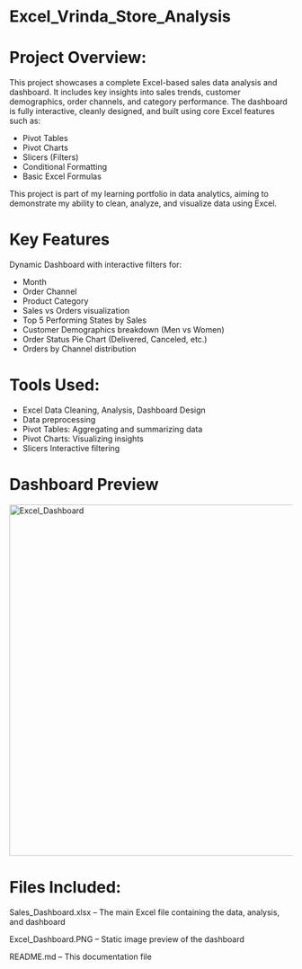 # Excel_Vrinda_Store_Analysis

# Project Overview:
This project showcases a complete Excel-based sales data analysis and dashboard. It includes key insights into sales trends, customer demographics, order channels, and category performance. The dashboard is fully interactive, cleanly designed, and built using core Excel features such as:

- Pivot Tables
- Pivot Charts
- Slicers (Filters)
- Conditional Formatting
- Basic Excel Formulas

This project is part of my learning portfolio in data analytics, aiming to demonstrate my ability to clean, analyze, and visualize data using Excel.

# Key Features
Dynamic Dashboard with interactive filters for:
- Month
- Order Channel
- Product Category
- Sales vs Orders visualization
- Top 5 Performing States by Sales
- Customer Demographics breakdown (Men vs Women)
- Order Status Pie Chart (Delivered, Canceled, etc.)
- Orders by Channel distribution

# Tools Used:
- Excel	Data Cleaning, Analysis, Dashboard Design
- Data preprocessing
- Pivot Tables: Aggregating and summarizing data
- Pivot Charts: Visualizing insights
- Slicers	Interactive filtering

# Dashboard Preview
<img width="1374" height="625" alt="Excel_Dashboard" src="https://github.com/user-attachments/assets/f10d0d2c-a135-4180-98a0-8177172c4b8f" />

# Files Included:
Sales_Dashboard.xlsx – The main Excel file containing the data, analysis, and dashboard

Excel_Dashboard.PNG – Static image preview of the dashboard

README.md – This documentation file
